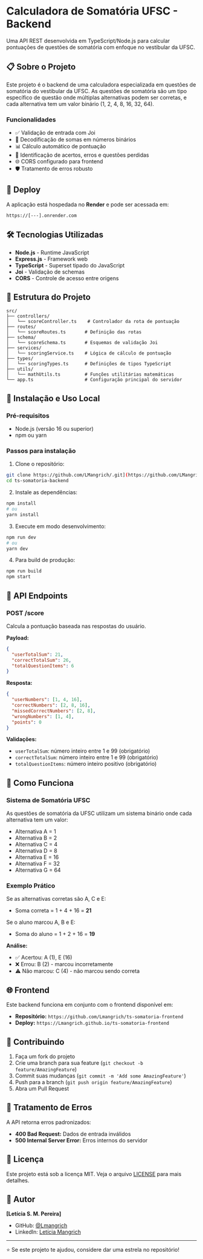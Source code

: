 # Calculadora de Somatória UFSC - Backend

Uma API REST desenvolvida em TypeScript/Node.js para calcular pontuações de questões de somatória com enfoque no vestibular da UFSC.

## 📋 Sobre o Projeto

Este projeto é o backend de uma calculadora especializada em questões de somatória do vestibular da UFSC. As questões de somatória são um tipo específico de questão onde múltiplas alternativas podem ser corretas, e cada alternativa tem um valor binário (1, 2, 4, 8, 16, 32, 64).

### Funcionalidades

- ✅ Validação de entrada com Joi
- 🔢 Decodificação de somas em números binários
- 📊 Cálculo automático de pontuação
- 🎯 Identificação de acertos, erros e questões perdidas
- 🌐 CORS configurado para frontend
- 🛡️ Tratamento de erros robusto

## 🚀 Deploy

A aplicação está hospedada no **Render** e pode ser acessada em:
```
https://[---].onrender.com
```

## 🛠️ Tecnologias Utilizadas

- **Node.js** - Runtime JavaScript
- **Express.js** - Framework web
- **TypeScript** - Superset tipado do JavaScript
- **Joi** - Validação de schemas
- **CORS** - Controle de acesso entre origens

## 📁 Estrutura do Projeto

```
src/
├── controllers/
│   └── scoreController.ts    # Controlador da rota de pontuação
├── routes/
│   └── scoreRoutes.ts       # Definição das rotas
├── schema/
│   └── scoreSchema.ts       # Esquemas de validação Joi
├── services/
│   └── scoringService.ts    # Lógica de cálculo de pontuação
├── types/
│   └── scoringTypes.ts      # Definições de tipos TypeScript
├── utils/
│   └── mathUtils.ts         # Funções utilitárias matemáticas
└── app.ts                   # Configuração principal do servidor
```

## 🔧 Instalação e Uso Local

### Pré-requisitos

- Node.js (versão 16 ou superior)
- npm ou yarn

### Passos para instalação

1. Clone o repositório:
```bash
git clone https://github.com/LMangrich/.git](https://github.com/LMangrich/ts-somatoria-backend.git
cd ts-somatoria-backend
```

2. Instale as dependências:
```bash
npm install
# ou
yarn install
```

3. Execute em modo desenvolvimento:
```bash
npm run dev
# ou
yarn dev
```

4. Para build de produção:
```bash
npm run build
npm start
```

## 📡 API Endpoints

### POST /score

Calcula a pontuação baseada nas respostas do usuário.

**Payload:**
```json
{
  "userTotalSum": 21,
  "correctTotalSum": 26,
  "totalQuestionItems": 6
}
```

**Resposta:**
```json
{
  "userNumbers": [1, 4, 16],
  "correctNumbers": [2, 8, 16],
  "missedCorrectNumbers": [2, 8],
  "wrongNumbers": [1, 4],
  "points": 0
}
```

**Validações:**
- `userTotalSum`: número inteiro entre 1 e 99 (obrigatório)
- `correctTotalSum`: número inteiro entre 1 e 99 (obrigatório)  
- `totalQuestionItems`: número inteiro positivo (obrigatório)

## 🧮 Como Funciona

### Sistema de Somatória UFSC

As questões de somatória da UFSC utilizam um sistema binário onde cada alternativa tem um valor:
- Alternativa A = 1
- Alternativa B = 2  
- Alternativa C = 4
- Alternativa D = 8
- Alternativa E = 16
- Alternativa F = 32
- Alternativa G = 64

### Exemplo Prático

Se as alternativas corretas são A, C e E:
- Soma correta = 1 + 4 + 16 = **21**

Se o aluno marcou A, B e E:
- Soma do aluno = 1 + 2 + 16 = **19**

**Análise:**
- ✅ Acertou: A (1), E (16)
- ❌ Errou: B (2) - marcou incorretamente
- ⚠️ Não marcou: C (4) - não marcou sendo correta

## 🌐 Frontend

Este backend funciona em conjunto com o frontend disponível em:
- **Repositório:** `https://github.com/Lmangrich/ts-somatoria-frontend`
- **Deploy:** `https://Lmangrich.github.io/ts-somatoria-frontend`
  
## 🤝 Contribuindo

1. Faça um fork do projeto
2. Crie uma branch para sua feature (`git checkout -b feature/AmazingFeature`)
3. Commit suas mudanças (`git commit -m 'Add some AmazingFeature'`)
4. Push para a branch (`git push origin feature/AmazingFeature`)
5. Abra um Pull Request

## 🐛 Tratamento de Erros

A API retorna erros padronizados:

- **400 Bad Request:** Dados de entrada inválidos
- **500 Internal Server Error:** Erros internos do servidor

## 📄 Licença

Este projeto está sob a licença MIT. Veja o arquivo [LICENSE](LICENSE) para mais detalhes.

## 👤 Autor

**[Letícia S. M. Pereira]**
- GitHub: [@Lmangrich](https://github.com/Lmangrich)
- LinkedIn: [Letícia Mangrich](www.linkedin.com/in/letícia-souza-mangrich-pereira)

---

⭐ Se este projeto te ajudou, considere dar uma estrela no repositório!
